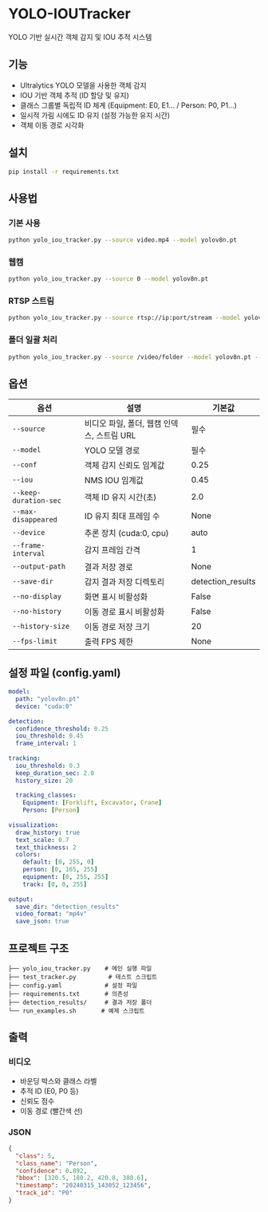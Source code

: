 # YOLO-IOUTracker

YOLO 기반 실시간 객체 감지 및 IOU 추적 시스템

## 기능

- Ultralytics YOLO 모델을 사용한 객체 감지
- IOU 기반 객체 추적 (ID 할당 및 유지)
- 클래스 그룹별 독립적 ID 체계 (Equipment: E0, E1... / Person: P0, P1...)
- 일시적 가림 시에도 ID 유지 (설정 가능한 유지 시간)
- 객체 이동 경로 시각화

## 설치

```bash
pip install -r requirements.txt
```

## 사용법

### 기본 사용
```bash
python yolo_iou_tracker.py --source video.mp4 --model yolov8n.pt
```

### 웹캠
```bash
python yolo_iou_tracker.py --source 0 --model yolov8n.pt
```

### RTSP 스트림
```bash
python yolo_iou_tracker.py --source rtsp://ip:port/stream --model yolov8n.pt
```

### 폴더 일괄 처리
```bash
python yolo_iou_tracker.py --source /video/folder --model yolov8n.pt --output-path /output
```

## 옵션

| 옵션 | 설명 | 기본값 |
|------|------|--------|
| `--source` | 비디오 파일, 폴더, 웹캠 인덱스, 스트림 URL | 필수 |
| `--model` | YOLO 모델 경로 | 필수 |
| `--conf` | 객체 감지 신뢰도 임계값 | 0.25 |
| `--iou` | NMS IOU 임계값 | 0.45 |
| `--keep-duration-sec` | 객체 ID 유지 시간(초) | 2.0 |
| `--max-disappeared` | ID 유지 최대 프레임 수 | None |
| `--device` | 추론 장치 (cuda:0, cpu) | auto |
| `--frame-interval` | 감지 프레임 간격 | 1 |
| `--output-path` | 결과 저장 경로 | None |
| `--save-dir` | 감지 결과 저장 디렉토리 | detection_results |
| `--no-display` | 화면 표시 비활성화 | False |
| `--no-history` | 이동 경로 표시 비활성화 | False |
| `--history-size` | 이동 경로 저장 크기 | 20 |
| `--fps-limit` | 출력 FPS 제한 | None |

## 설정 파일 (config.yaml)

```yaml
model:
  path: "yolov8n.pt"
  device: "cuda:0"
  
detection:
  confidence_threshold: 0.25
  iou_threshold: 0.45
  frame_interval: 1
  
tracking:
  iou_threshold: 0.3
  keep_duration_sec: 2.0
  history_size: 20
  
  tracking_classes:
    Equipment: [Forklift, Excavator, Crane]
    Person: [Person]
    
visualization:
  draw_history: true
  text_scale: 0.7
  text_thickness: 2
  colors:
    default: [0, 255, 0]
    person: [0, 165, 255]
    equipment: [0, 255, 255]
    track: [0, 0, 255]
    
output:
  save_dir: "detection_results"
  video_format: "mp4v"
  save_json: true
```

## 프로젝트 구조

```
├── yolo_iou_tracker.py    # 메인 실행 파일
├── test_tracker.py         # 테스트 스크립트
├── config.yaml            # 설정 파일
├── requirements.txt       # 의존성
├── detection_results/     # 결과 저장 폴더
└── run_examples.sh       # 예제 스크립트
```

## 출력

### 비디오
- 바운딩 박스와 클래스 라벨
- 추적 ID (E0, P0 등)
- 신뢰도 점수
- 이동 경로 (빨간색 선)

### JSON
```json
{
  "class": 5,
  "class_name": "Person",
  "confidence": 0.892,
  "bbox": [320.5, 180.2, 420.8, 380.6],
  "timestamp": "20240315_143052_123456",
  "track_id": "P0"
}
```

